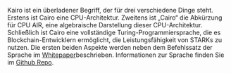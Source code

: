 Kairo ist ein überladener Begriff, der für drei verschiedene Dinge steht. Erstens ist Cairo eine CPU-Architektur. Zweitens ist „Cairo“ die Abkürzung für CPU AIR, eine algebraische Darstellung dieser CPU-Architektur. Schließlich ist Cairo eine vollständige Turing-Programmiersprache, die es Blockchain-Entwicklern ermöglicht, die Leistungsfähigkeit von STARKs zu nutzen. Die ersten beiden Aspekte werden neben dem Befehlssatz der Sprache im [Whitepaper](https://eprint.iacr.org/2021/1063)beschrieben. Informationen zur Sprache finden Sie im [Github Repo](https://github.com/starkware-libs/cairo).